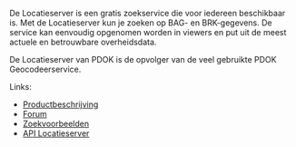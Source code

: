 De Locatieserver is een gratis zoekservice die voor iedereen beschikbaar is. Met de Locatieserver kun je zoeken op BAG- en BRK-gegevens. De service kan eenvoudig opgenomen worden in viewers en put uit de meest actuele en betrouwbare overheidsdata.

De Locatieserver van PDOK is de opvolger van de veel gebruikte PDOK Geocodeerservice. 

Links:
* [Productbeschrijving](https://www.pdok.nl/nl/producten/pdok-locatieserver)  
* [Forum](https://pdokforum.geonovum.nl/c/locatieserver)  
* [Zoekvoorbeelden](https://pdokforum.geonovum.nl/t/documentatie-en-voorbeelden-locatieserver/262)  
* [API Locatieserver](https://github.com/PDOK/locatieserver/wiki/API-Locatieserver)
